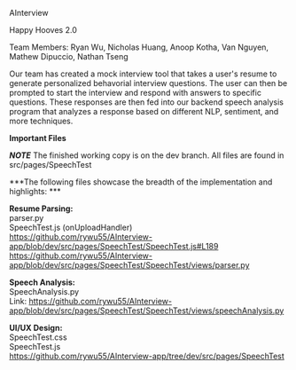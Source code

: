 AInterview

Happy Hooves 2.0

Team Members: Ryan Wu, Nicholas Huang, Anoop Kotha, Van Nguyen, Mathew Dipuccio, Nathan Tseng

Our team has created a mock interview tool that takes a user's resume to generate personalized behavorial interview questions. The user can then be prompted to start the interview and respond with answers to specific questions. These responses are then fed into our backend speech analysis program that analyzes a response based on different NLP, sentiment, and more techniques.

**Important Files**

***NOTE*** The finished working copy is on the dev branch. All files are found in src/pages/SpeechTest

***The following files showcase the breadth of the implementation and highlights: *** 

**Resume Parsing:**  
parser.py  
SpeechTest.js (onUploadHandler)  
https://github.com/rywu55/AInterview-app/blob/dev/src/pages/SpeechTest/SpeechTest.js#L189  
https://github.com/rywu55/AInterview-app/blob/dev/src/pages/SpeechTest/SpeechTest/views/parser.py  

**Speech Analysis:**  
SpeechAnalysis.py  
Link: https://github.com/rywu55/AInterview-app/blob/dev/src/pages/SpeechTest/SpeechTest/views/speechAnalysis.py  

**UI/UX Design:**  
SpeechTest.css  
SpeechTest.js  
https://github.com/rywu55/AInterview-app/tree/dev/src/pages/SpeechTest  

